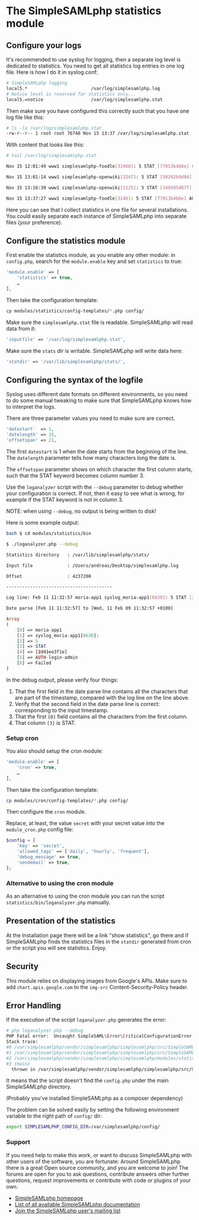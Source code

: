 # The SimpleSAMLphp statistics module

## Configure your logs

It's recommended to use syslog for logging, then a separate log level is
dedicated to statistics. You need to get all statistics log entries
in one log file. Here is how I do it in syslog.conf:

```bash
# SimpleSAMLphp logging
local5.*                        /var/log/simplesamlphp.log
# Notice level is reserved for statistics only...
local5.=notice                  /var/log/simplesamlphp.stat
```

Then make sure you have configured this correctly such that you
have one log file like this:

```bash
# ls -la /var/log/simplesamlphp.stat
-rw-r--r-- 1 root root 76740 Nov 15 13:37 /var/log/simplesamlphp.stat
```

With content that looks like this:

```bash
# tail /var/log/simplesamlphp.stat

Nov 15 12:01:49 www1 simplesamlphp-foodle[31960]: 5 STAT [77013b4b6e] saml20-sp-SSO urn:mace:feide.no:services:no.feide.foodle sam.feide.no andreas@uninett.no

Nov 15 13:01:14 www1 simplesamlphp-openwiki[2247]: 5 STAT [50292b9d04] saml20-sp-SSO urn:mace:feide.no:services:no.feide.openwikicore sam.feide.no NA

Nov 15 13:16:39 www1 simplesamlphp-openwiki[2125]: 5 STAT [3493d5d87f] saml20-sp-SSO urn:mace:feide.no:services:no.feide.openwikicore sam.feide.no NA

Nov 15 13:37:27 www1 simplesamlphp-foodle[3146]: 5 STAT [77013b4b6e] AUTH-login-admin OK
```

Here you can see that I collect statistics in one file for several
installations. You could easily separate each instance of SimpleSAMLphp
into separate files (your preference).

## Configure the statistics module

First enable the statistics module, as you enable any other module: in
`config.php`, search for the `module.enable` key and set `statistics` to true:

```php
'module.enable' => [
    'statistics' => true,
    …
],
```

Then take the configuration template:

```bash
cp modules/statistics/config-templates/*.php config/
```

Make sure the `simplesamlphp.stat` file is readable. SimpleSAMLphp will read data from it:

```php
'inputfile' => '/var/log/simplesamlphp.stat',
```

Make sure the `stats` dir is writable. SimpleSAMLphp will write data here:

```php
'statdir' => '/var/lib/simplesamlphp/stats/',
```

## Configuring the syntax of the logfile

Syslog uses different date formats on different environments, so you need to do
some manual tweaking to make sure that SimpleSAMLphp knows how to interpret the
logs.

There are three parameter values you need to make sure are correct.

```php
'datestart'  => 1,
'datelength' => 15,
'offsetspan' => 21,
```

The first `datestart` is 1 when the date starts from the beginning of the line.
The `datelength` parameter tells how many characters long the date is.

The `offsetspan` parameter shows on which character the first column starts,
such that the STAT keyword becomes column number 3.

Use the `loganalyzer` script with the `--debug` parameter to debug whether your
configuration is correct. If not, then it easy to see what is wrong, for
example if the STAT keyword is not in column 3.

NOTE: when using `--debug`, no output is being written to disk!

Here is some example output:

```bash
bash $ cd modules/statistics/bin

$ ./loganalyzer.php --debug

Statistics directory   : /var/lib/simplesamlphp/stats/

Input file             : /Users/andreas/Desktop/simplesamlphp.log

Offset                 : 4237200

----------------------------------------

Log line: Feb 11 11:32:57 moria-app1 syslog_moria-app1[6630]: 5 STAT [2d41ee3f1e] AUTH-login-admin Failed

Date parse [Feb 11 11:32:57] to [Wed, 11 Feb 09 11:32:57 +0100]
```

```php
Array
(
    [0] => moria-app1
    [1] => syslog_moria-app1[6630]:
    [2] => 5
    [3] => STAT
    [4] => [2d41ee3f1e]
    [5] => AUTH-login-admin
    [6] => Failed
)
```

In the debug output, please verify four things:

 1. That the first field in the date parse line contains all the characters
    that are part of the timestamp, compared with the log line on the line
    above.
 2. Verify that the second field in the date parse line is correct:
    corresponding to the input timestamp.
 3. That the first `[0]` field contains all the characters from the
    first column.
 4. That column `[3]` is STAT.

### Setup cron

You also should setup the cron module:

```php
'module.enable' => [
    'cron' => true,
    …
],
```

Then take the configuration template:

```bash
cp modules/cron/config-templates/*.php config/
```

Then configure the `cron` module.

Replace, at least, the value `secret` with your secret value into the `module_cron.php` config file:

```php
$config = [
    'key' => 'secret',
    'allowed_tags' => ['daily', 'hourly', 'frequent'],
    'debug_message' => true,
    'sendemail' => true,
];
```

### Alternative to using the cron module

As an alternative to using the cron module you can run the
script `statistics/bin/loganalyzer.php` manually.

## Presentation of the statistics

At the Installation page there will be a link "show statistics", go there and
if SimpleSAMLphp finds the statistics files in the `statdir` generated from
cron or the script you will see statistics. Enjoy.

## Security

This module relies on displaying images from Google's APIs. Make sure to add
`chart.apis.google.com` to the `img-src` Content-Security-Policy header.

## Error Handling

If the execution of the script `loganalyzer.php` generates the error:

```bash
# php loganalyzer.php --debug
PHP Fatal error:  Uncaught SimpleSAML\Error\CriticalConfigurationError: The configuration (config/config.php) is invalid: Missing configuration file in /var/simplesamlphp/vendor/simplesamlphp/simplesamlphp/src/SimpleSAML/Error/CriticalConfigurationError.php:84
Stack trace:
#0 /var/simplesamlphp/vendor/simplesamlphp/simplesamlphp/src/SimpleSAML/Configuration.php(348): SimpleSAML\Error\CriticalConfigurationError::fromException()
#1 /var/simplesamlphp/vendor/simplesamlphp/simplesamlphp/src/SimpleSAML/Utils/Time.php(57): SimpleSAML\Configuration::getInstance()
#2 /var/simplesamlphp/vendor/simplesamlphp/simplesamlphp/modules/statistics/bin/loganalyzer.php(17): SimpleSAML\Utils\Time->initTimezone()
#3 {main}
  thrown in /var/simplesamlphp/vendor/simplesamlphp/simplesamlphp/src/SimpleSAML/Error/CriticalConfigurationError.php on line 84
```

It means that the script doesn't find the `config.php` under the main SimpleSAMLphp directory.

(Probably you've installed SimpleSAMLphp as a composer dependency)

The problem can be solved easily by setting the following environment variable to the right path of `config/` dir:

```bash
export SIMPLESAMLPHP_CONFIG_DIR=/var/simplesamlphp/config/
```

### Support

If you need help to make this work, or want to discuss SimpleSAMLphp with other
users of the software, you are fortunate: Around SimpleSAMLphp there is a great
Open source community, and you are welcome to join! The forums are open for you
to ask questions, contribute answers other further questions, request
improvements or contribute with code or plugins of your own.

- [SimpleSAMLphp homepage](http://simplesamlphp.org)
- [List of all available SimpleSAMLphp documentation](http://simplesamlphp.org/docs/stable/)
- [Join the SimpleSAMLphp user's mailing list](http://simplesamlphp.org/lists)
